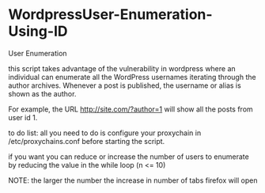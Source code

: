 # WordpressUser-Enumeration-Using-ID
User Enumeration 

this script takes advantage of the vulnerability in wordpress where an individual can enumerate all the WordPress
usernames iterating through the author archives.  Whenever a post is published, the username or alias is shown as the author.

For example, the URL http://site.com/?author=1 will show all the posts from user id 1.

to do list:
all you need to do is configure your proxychain in /etc/proxychains.conf before starting the script.

if you want you can reduce or increase the number of users to enumerate by reducing the value in the while loop (n <= 10) 


NOTE: the larger the number the increase in number of tabs firefox will open
